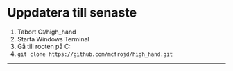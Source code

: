 # Uppdatera till senaste

1. Tabort C:/high_hand
2. Starta Windows Terminal
3. Gå till rooten på C:
4. ```git clone https://github.com/mcfrojd/high_hand.git```
___